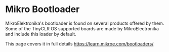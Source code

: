 # Mikro Bootloader

MikroElektronika's bootloader is found on several products offered by them. Some of the TinyCLR OS supported boards are made by MikroElectronika and include this loader by default.

This page covers it in full details https://learn.mikroe.com/bootloaders/

